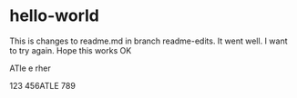 # hello-world


This is changes to readme.md in branch readme-edits.
It went well.
I want to try again.
Hope this works OK

ATle e rher

123
456ATLE
789
